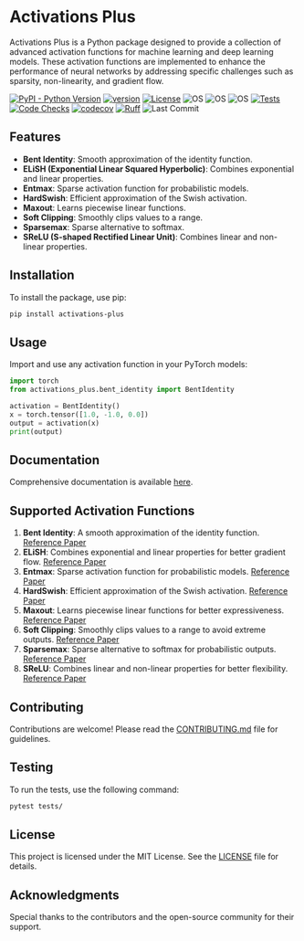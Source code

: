 # Activations Plus

Activations Plus is a Python package designed to provide a collection of advanced activation functions for machine learning and deep learning models. These activation functions are implemented to enhance the performance of neural networks by addressing specific challenges such as sparsity, non-linearity, and gradient flow.

[![PyPI - Python Version](https://img.shields.io/pypi/pyversions/activations-plus)](https://pypi.org/project/activations-plus/)
[![version](https://img.shields.io/pypi/v/activations-plus)](https://img.shields.io/pypi/v/activations-plus)
[![License](https://img.shields.io/:license-MIT-blue.svg)](https://opensource.org/licenses/MIT)
![OS](https://img.shields.io/badge/ubuntu-blue?logo=ubuntu)
![OS](https://img.shields.io/badge/win-blue?logo=windows)
![OS](https://img.shields.io/badge/mac-blue?logo=apple)
[![Tests](https://github.com/DanielAvdar/activations-plus/actions/workflows/ci.yml/badge.svg)](https://github.com/DanielAvdar/activations-plus/actions/workflows/ci.yml)
[![Code Checks](https://github.com/DanielAvdar/activations-plus/actions/workflows/code-checks.yml/badge.svg)](https://github.com/DanielAvdar/activations-plus/actions/workflows/code-checks.yml)
[![codecov](https://codecov.io/gh/DanielAvdar/activations-plus/graph/badge.svg?token=N0V9KANTG2)](https://codecov.io/gh/DanielAvdar/activations-plus)
[![Ruff](https://img.shields.io/endpoint?url=https://raw.githubusercontent.com/astral-sh/ruff/main/assets/badge/v2.json)](https://github.com/astral-sh/ruff)
![Last Commit](https://img.shields.io/github/last-commit/DanielAvdar/activations-plus/main)

## Features

- **Bent Identity**: Smooth approximation of the identity function.
- **ELiSH (Exponential Linear Squared Hyperbolic)**: Combines exponential and linear properties.
- **Entmax**: Sparse activation function for probabilistic models.
- **HardSwish**: Efficient approximation of the Swish activation.
- **Maxout**: Learns piecewise linear functions.
- **Soft Clipping**: Smoothly clips values to a range.
- **Sparsemax**: Sparse alternative to softmax.
- **SReLU (S-shaped Rectified Linear Unit)**: Combines linear and non-linear properties.

## Installation

To install the package, use pip:

```bash
pip install activations-plus
```

## Usage

Import and use any activation function in your PyTorch models:

```python
import torch
from activations_plus.bent_identity import BentIdentity

activation = BentIdentity()
x = torch.tensor([1.0, -1.0, 0.0])
output = activation(x)
print(output)
```

## Documentation

Comprehensive documentation is available [here](https://github.com/DanielAvdar/activations-plus).

## Supported Activation Functions

1. **Bent Identity**: A smooth approximation of the identity function. [Reference Paper](https://arxiv.org/abs/1901.08649)
2. **ELiSH**: Combines exponential and linear properties for better gradient flow. [Reference Paper](https://arxiv.org/abs/1901.08649)
3. **Entmax**: Sparse activation function for probabilistic models. [Reference Paper](https://arxiv.org/abs/1905.05702)
4. **HardSwish**: Efficient approximation of the Swish activation. [Reference Paper](https://arxiv.org/abs/1905.02244)
5. **Maxout**: Learns piecewise linear functions for better expressiveness. [Reference Paper](https://arxiv.org/abs/1302.4389)
6. **Soft Clipping**: Smoothly clips values to a range to avoid extreme outputs. [Reference Paper](https://arxiv.org/abs/2002.11002)
7. **Sparsemax**: Sparse alternative to softmax for probabilistic outputs. [Reference Paper](https://arxiv.org/abs/1602.02068)
8. **SReLU**: Combines linear and non-linear properties for better flexibility. [Reference Paper](https://arxiv.org/abs/1512.07030)

## Contributing

Contributions are welcome! Please read the [CONTRIBUTING.md](CONTRIBUTING.md) file for guidelines.

## Testing

To run the tests, use the following command:

```bash
pytest tests/
```

## License

This project is licensed under the MIT License. See the [LICENSE](LICENSE) file for details.

## Acknowledgments

Special thanks to the contributors and the open-source community for their support.
